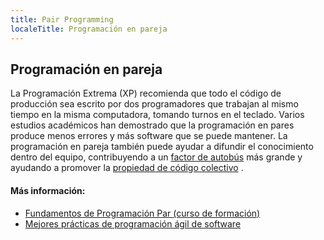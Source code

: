 ```yaml
---
title: Pair Programming
localeTitle: Programación en pareja
---
```

## Programación en pareja

La Programación Extrema (XP) recomienda que todo el código de producción sea escrito por dos programadores que trabajan al mismo tiempo en la misma computadora, tomando turnos en el teclado. Varios estudios académicos han demostrado que la programación en pares produce menos errores y más software que se puede mantener. La programación en pareja también puede ayudar a difundir el conocimiento dentro del equipo, contribuyendo a un [factor de autobús](http://deviq.com/bus-factor/) más grande y ayudando a promover la [propiedad de código colectivo](http://deviq.com/collective-code-ownership/) .

#### Más información:

*   [Fundamentos de Programación Par (curso de formación)](http://bit.ly/PS-PairProgramming)
*   [Mejores prácticas de programación ágil de software](https://www.versionone.com/agile-101/agile-software-programming-best-practices/pair-programming/)